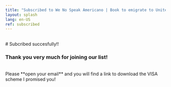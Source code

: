 ```yaml
---
title: "Subscribed to We No Speak Americano | Book to emigrate to United States"
layout: splash
lang: en-US
ref: subscribed
---
```


<br>
# Subcribed succesfully!!

### Thank you very much for joining our list!

<br>
Please **open your email** and you will find a link to download the VISA scheme I promised you!
